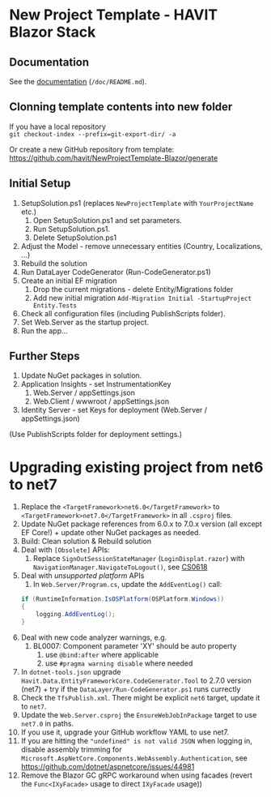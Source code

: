 ﻿# New Project Template - HAVIT Blazor Stack

## Documentation
See the [documentation](./doc/README.md) (`/doc/README.md`).

## Clonning template contents into new folder
If you have a local repository   
`git checkout-index --prefix=git-export-dir/ -a`

Or create a new GitHub repository from template:  
https://github.com/havit/NewProjectTemplate-Blazor/generate

## Initial Setup
1. SetupSolution.ps1 (replaces `NewProjectTemplate` with `YourProjectName` etc.)
   1. Open SetupSolution.ps1 and set parameters.
   1. Run SetupSolution.ps1.
   1. Delete SetupSolution.ps1
1. Adjust the Model - remove unnecessary entities (Country, Localizations, ...)
1. Rebuild the solution
1. Run DataLayer CodeGenerator (Run-CodeGenerator.ps1)
1. Create an initial EF migration
   1. Drop the current migrations - delete Entity/Migrations folder
   1. Add new initial migration `Add-Migration Initial -StartupProject Entity.Tests`
1. Check all configuration files (including PublishScripts folder).
1. Set Web.Server as the startup project.
1. Run the app...

## Further Steps
1. Update NuGet packages in solution.
1. Application Insights - set InstrumentationKey
	1. Web.Server / appSettings.json
    2. Web.Client / wwwroot / appSettings.json
2. Identity Server - set Keys for deployment (Web.Server / appSettings.json)

(Use PublishScripts folder for deployment settings.)

# Upgrading existing project from net6 to net7
1. Replace the `<TargetFramework>net6.0</TargetFramework>` to `<TargetFramework>net7.0</TargetFramework>` in all `.csproj` files.
1. Update NuGet package references from 6.0.x to 7.0.x version (all except EF Core!) + update other NuGet packages as needed.
1. Build: Clean solution & Rebuild solution
1. Deal with `[Obsolete]` APIs:
    1. Replace `SignOutSessionStateManager` (`LoginDisplat.razor`) with `NavigationManager.NavigateToLogout()`, see [CS0618](https://learn.microsoft.com/en-us/dotnet/csharp/language-reference/compiler-messages/cs0618)
1. Deal with *unsupported platform* APIs
    1. In `Web.Server/Program.cs`, update the `AddEventLog()` call:
    ```csharp
	if (RuntimeInformation.IsOSPlatform(OSPlatform.Windows))
	{
		logging.AddEventLog();
	}
	```
1. Deal with new code analyzer warnings, e.g.
    1. BL0007: Component parameter 'XY' should be auto property
        1. use `@bind:after` where applicable
		1. use `#pragma warning disable` where needed
1. In `dotnet-tools.json` upgrade `Havit.Data.EntityFrameworkCore.CodeGenerator.Tool` to 2.7.0 version (net7) + try if the `DataLayer/Run-CodeGenerator.ps1` runs currectly
1. Check the `TfsPublish.xml`. There might be explicit `net6` target, update it to `net7`.
1. Update the `Web.Server.csproj` the `EnsureWebJobInPackage` target to use `net7.0` in paths.
1. If you use it, upgrade your GitHub workflow YAML to use net7.
1. If you are hitting the `"undefined" is not valid JSON` when logging in, disable assembly trimming for `Microsoft.AspNetCore.Components.WebAssembly.Authentication`, see https://github.com/dotnet/aspnetcore/issues/44981
1. Remove the Blazor GC gRPC workaround when using facades (revert the `Func<IXyFacade>` usage to direct `IXyFacade` usage))
